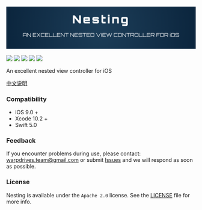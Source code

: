 ![](https://github.com/shevakuilin/MyGithubPicture/raw/master/Pictures/Nesting-banner.png)

![](https://img.shields.io/badge/Platform-iOS-green.svg)
![](https://img.shields.io/badge/Language-Swift5.0-purple.svg)
![](https://img.shields.io/badge/Version-0.1.0-yellow.svg)
![](https://img.shields.io/badge/CocoaPods-1.6.1-pink.svg)
![](https://img.shields.io/badge/License-Apache2.0-blue.svg)


An excellent nested view controller for iOS

[中文说明]


### Compatibility

- iOS 9.0 +
- Xcode 10.2 +
- Swift 5.0

### Feedback

If you encounter problems during use, please contact: warpdrives.team@gmail.com 
or submit [Issues] and we will respond as soon as possible.

### License

Nesting is available under the  `Apache 2.0` license. See the [LICENSE] file for more info.



[中文说明]:    https://github.com/warpdrives/Nesting/wiki/%E4%B8%AD%E6%96%87%E8%AF%B4%E6%98%8E
[Issues]:     https://github.com/warpdrives/Nesting/issues/new
[LICENSE]:    https://github.com/warpdrives/Nesting/blob/master/LICENSE
